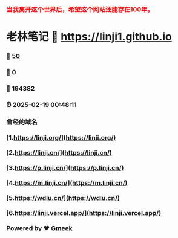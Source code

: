 ### <font color='#ff0000'>当我离开这个世界后，希望这个网站还能存在100年。</font> 
# 老林笔记 :link: https://linji1.github.io 
### :page_facing_up: [50](https://linji1.github.io/tag.html) 
### :speech_balloon: 0 
### :hibiscus: 194382 
### :alarm_clock: 2025-02-19 00:48:11 
### 曾经的域名 <br><br> [1.https://linji.org/](https://linji.org/)<br><br> [2.https://linji.cn/](https://linji.cn/)<br><br> [3.https://p.linji.cn/](https://p.linji.cn/)<br><br> [4.https://m.linji.cn/](https://m.linji.cn/)<br><br> [5.https://wdlu.cn/](https://wdlu.cn/)<br><br> [6.https://linji.vercel.app/](https://linji.vercel.app/)<br><br>Powered by :heart: [Gmeek](https://github.com/Meekdai/Gmeek)
